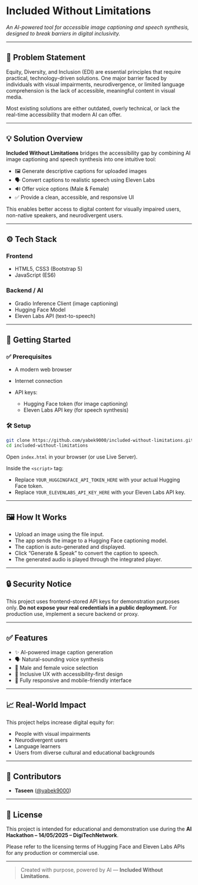 # Included Without Limitations

*An AI-powered tool for accessible image captioning and speech synthesis, designed to break barriers in digital inclusivity.*

---

## 🧠 Problem Statement

Equity, Diversity, and Inclusion (EDI) are essential principles that require practical, technology-driven solutions. One major barrier faced by individuals with visual impairments, neurodivergence, or limited language comprehension is the lack of accessible, meaningful content in visual media.

Most existing solutions are either outdated, overly technical, or lack the real-time accessibility that modern AI can offer.

---

## 💡 Solution Overview

**Included Without Limitations** bridges the accessibility gap by combining AI image captioning and speech synthesis into one intuitive tool:

* 🖼 Generate descriptive captions for uploaded images
* 🗣 Convert captions to realistic speech using Eleven Labs
* 🔊 Offer voice options (Male & Female)
* ✅ Provide a clean, accessible, and responsive UI

This enables better access to digital content for visually impaired users, non-native speakers, and neurodivergent users.

---

## ⚙️ Tech Stack

### Frontend

* HTML5, CSS3 (Bootstrap 5)
* JavaScript (ES6)

### Backend / AI

* Gradio Inference Client (image captioning)
* Hugging Face Model
* Eleven Labs API (text-to-speech)

---

## 🚀 Getting Started

### ✅ Prerequisites

* A modern web browser
* Internet connection
* API keys:

  * Hugging Face token (for image captioning)
  * Eleven Labs API key (for speech synthesis)

### 🛠 Setup

```bash
git clone https://github.com/yabek9000/included-without-limitations.git
cd included-without-limitations
```

Open `index.html` in your browser (or use Live Server).

Inside the `<script>` tag:

* Replace `YOUR_HUGGINGFACE_API_TOKEN_HERE` with your actual Hugging Face token.
* Replace `YOUR_ELEVENLABS_API_KEY_HERE` with your Eleven Labs API key.

---

## 🖼 How It Works

* Upload an image using the file input.
* The app sends the image to a Hugging Face captioning model.
* The caption is auto-generated and displayed.
* Click “Generate & Speak” to convert the caption to speech.
* The generated audio is played through the integrated player.

---

## 🔒 Security Notice

This project uses frontend-stored API keys for demonstration purposes only.
**Do not expose your real credentials in a public deployment.**
For production use, implement a secure backend or proxy.

---

## ✅ Features

* ✨ AI-powered image caption generation
* 🗣 Natural-sounding voice synthesis
* 🔄 Male and female voice selection
* 💬 Inclusive UX with accessibility-first design
* 📱 Fully responsive and mobile-friendly interface

---

## 📈 Real-World Impact

This project helps increase digital equity for:

* People with visual impairments
* Neurodivergent users
* Language learners
* Users from diverse cultural and educational backgrounds

---

## 👥 Contributors

* **Taseen** ([@yabek9000](https://github.com/yabek9000))

---

## 📄 License

This project is intended for educational and demonstration use during the
**AI Hackathon – 14/05/2025 – DigiTechNetwork**.

Please refer to the licensing terms of Hugging Face and Eleven Labs APIs for any production or commercial use.

---

> Created with purpose, powered by AI — **Included Without Limitations**.
